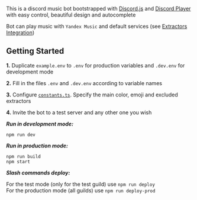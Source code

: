 This is a discord music bot bootstrapped with [Discord.js](https://discord.js.org/) and [Discord Player](https://discord-player.js.org/) with easy control, beautiful design and autocomplete

Bot can play music with `Yandex Music` and default services (see [Extractors Integration](https://discord-player.js.org/docs/creating-a-music-bot/02_extractors_integration))

## Getting Started

**1.** Duplicate `example.env` to `.env` for production variables and `.dev.env` for development mode

**2.** Fill in the files `.env` and `.dev.env` according to variable names

**3.** Configure [`constants.ts`](https://github.com/Ximeo-dev/music-bot/blob/main/src/config/player/constants.ts). Specify the main color, emoji and excluded extractors

**4.** Invite the bot to a test server and any other one you wish

**_Run in development mode:_**

```
npm run dev
```

**_Run in production mode:_**

```
npm run build
npm start
```

**_Slash commands deploy:_**

For the test mode (only for the test guild) use `npm run deploy`  
For the production mode (all guilds) use `npm run deploy-prod`
